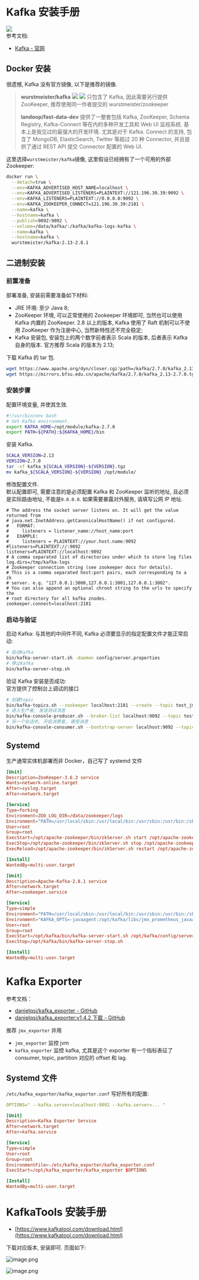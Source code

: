 <a name="HaErR"></a>
# Kafka 安装手册
[![](https://img.shields.io/static/v1?label=kafka&message=2.7.0&color=black&style=plastic&logo=Apache%20Kafka&logoColor=white?longCache=true#crop=0&crop=0&crop=1&crop=1&id=xtNgh&originHeight=18&originWidth=97&originalType=binary&ratio=1&rotation=0&showTitle=false&status=done&style=none&title=)](https://img.shields.io/static/v1?label=kafka&message=2.7.0&color=black&style=plastic&logo=Apache%20Kafka&logoColor=white?longCache=true)<br />参考文档:

- [Kafka - 官网](https://kafka.apache.org/)
<a name="sCAmV"></a>
## Docker 安装

很遗憾, Kafka 没有官方镜像, 以下是推荐的镜像.

> **wurstmeister/kafka**
> ![](https://img.shields.io/docker/pulls/wurstmeister/kafka.svg#crop=0&crop=0&crop=1&crop=1&id=d8ycN&originHeight=20&originWidth=118&originalType=binary&ratio=1&rotation=0&showTitle=false&status=done&style=none&title=)  [![](https://img.shields.io/docker/stars/wurstmeister/kafka.svg#crop=0&crop=0&crop=1&crop=1&id=tckZo&originHeight=20&originWidth=112&originalType=binary&ratio=1&rotation=0&showTitle=false&status=done&style=none&title=)](https://img.shields.io/docker/stars/wurstmeister/kafka.svg)
> 只包含了 Kafka, 因此需要另行提供 ZooKeeper, 推荐使用同一作者提交的 wurstmeister/zookeeper
> 
> **landoop/fast-data-dev**
> 提供了一整套包括 Kafka, ZooKeeper, Schema Registry, Kafka-Connect 等在内的多种开发工具和 Web UI 监视系统. 基本上是我见过的最强大的开发环境. 尤其是对于 Kafka.
> Connect 的支持, 包含了 MongoDB, ElasticSearch, Twitter 等超过 20 种 Connector, 并且提供了通过 REST API 提交 Connector 配置的 Web UI.


这里选择`wurstmeister/kafka`镜像, 这里假设已经拥有了一个可用的外部 Zookeeper:

```bash
docker run \
  --detach=true \
  --env=KAFKA_ADVERTISED_HOST_NAME=localhost \
  --env=KAFKA_ADVERTISED_LISTENERS=PLAINTEXT://121.196.30.39:9092 \
  --env=KAFKA_LISTENERS=PLAINTEXT://0.0.0.0:9092 \
  --env=KAFKA_ZOOKEEPER_CONNECT=121.196.30.39:2181 \
  --name=kafka \
  --hostname=kafka \
  --publish=9092:9092 \
  --volume=/data/kafka/:/kafka/kafka-logs-kafka \
  --name=kafka \
  --hostname=kafka \
  wurstmeister/kafka:2.13-2.8.1
```
<a name="gKzja"></a>
## 二进制安装
<a name="zz3rh"></a>
### 前置准备

部署准备, 安装前需要准备如下材料:

- JRE 环境: 至少 Java 8;
- ZooKeeper 环境, 可以正常使用的 Zookeeper 环境即可, 当然也可以使用 Kafka 内置的 ZooKeeper. 2.8 以上的版本, Kafka 使用了 Raft 机制可以不使用 ZooKeeper 作为注册中心, 当然新特性还不完全稳定;
- Kafka 安装包, 安装包上的两个数字前者表示 Scala 的版本, 后者表示 Kafka 自身的版本. 官方推荐 Scala 的版本为 2.13;

下载 Kafka 的 tar 包.

```bash
wget https://www.apache.org/dyn/closer.cgi?path=/kafka/2.7.0/kafka_2.13-2.7.0.tgz
wget https://mirrors.bfsu.edu.cn/apache/kafka/2.7.0/kafka_2.13-2.7.0.tgz
```
<a name="qf4aO"></a>
### 安装步骤

配置环境变量, 并使其生效.

```bash
#!/usr/bin/env bash
# Set Kafka environment.
export KAFKA_HOME=/opt/module/kafka-2.7.0
export PATH=${PATH}:${KAFKA_HOME}/bin
```

安装 Kafka.

```bash
SCALA_VERSION=2.13
VERSION=2.7.0
tar -xf kafka_${SCALA_VERSION}-${VERSION}.tgz
mv kafka_${SCALA_VERSION}-${VERSION} /opt/module/
```

修改配置文件.<br />默认配置即可, 需要注意的是必须配置 Kafka 和 ZooKeeper 监听的地址, 且必须是实际路由地址, 不能是`0.0.0.0`. 如果需要暴露对外服务, 请填写公网 IP 地址.

```properties
# The address the socket server listens on. It will get the value returned from
# java.net.InetAddress.getCanonicalHostName() if not configured.
#   FORMAT:
#     listeners = listener_name://host_name:port
#   EXAMPLE:
#     listeners = PLAINTEXT://your.host.name:9092
#listeners=PLAINTEXT://:9092
listeners=PLAINTEXT://localhost:9092
# A comma separated list of directories under which to store log files
log.dirs=/tmp/kafka-logs
# Zookeeper connection string (see zookeeper docs for details).
# This is a comma separated host:port pairs, each corresponding to a zk
# server. e.g. "127.0.0.1:3000,127.0.0.1:3001,127.0.0.1:3002".
# You can also append an optional chroot string to the urls to specify the
# root directory for all kafka znodes.
zookeeper.connect=localhost:2181
```

<a name="dKc29"></a>
### 启动与验证

启动 Kafka: 与其他的中间件不同, Kafka 必须要显示的指定配置文件才能正常启动:

```bash
# 启动Kafka
bin/kafka-server-start.sh -daemon config/server.properties
# 停止Kafka
bin/kafka-server-stop.sh
```

验证 Kafka 安装是否成功:<br />官方提供了控制台上调试的接口

```bash
# 创建topic
bin/kafka-topics.sh --zookeeper localhost:2181 --create --topic test_jmx --partitions 1 --replication-factor 1
# 进入生产者, 发送测试消息
bin/kafka-console-producer.sh --broker-list localhost:9092 --topic test_jmx
# 另一个会话中, 开启消费者, 接受消息
bin/kafka-console-consumer.sh --bootstrap-server localhost:9092 --topic test_jmx --from-beginning
```
<a name="hZ4aS"></a>
## Systemd

生产通常实体机部署而非 Docker，自己写了 systemd 文件

```toml
[Unit]
Description=ZooKeeper-3.6.3 service
Wants=network-online.target
After=syslog.target
After=network.target

[Service]
Type=forking
Environment=ZOO_LOG_DIR=/data/zookeeper/logs
Environment="PATH=/usr/local/sbin:/usr/local/bin:/usr/sbin:/usr/bin:/sbin:/bin:/usr/local/jdk1.8.0_231/bin"
User=root
Group=root
ExecStart=/opt/apache-zookeeper/bin/zkServer.sh start /opt/apache-zookeeper/conf/zoo.cfg
ExecStop=/opt/apache-zookeeper/bin/zkServer.sh stop /opt/apache-zookeeper/conf/zoo.cfg
ExecReload=/opt/apache-zookeeper/bin/zkServer.sh restart /opt/apache-zookeeper/conf/zoo.cfg

[Install]
WantedBy=multi-user.target
```
```toml
[Unit]
Description=Apache-Kafka-2.8.1 service 
After=network.target
After=zookeeper.service

[Service]
Type=simple
Environment="PATH=/usr/local/sbin:/usr/local/bin:/usr/sbin:/usr/bin:/sbin:/bin:/usr/local/jdk1.8.0_231/bin"
Environment="KAFKA_OPTS=-javaagent:/opt/kafka/libs/jmx_prometheus_javaagent-0.16.1.jar=19092:/opt/kafka/config/jmx_exporter.yml"
User=root
Group=root
ExecStart=/opt/kafka/bin/kafka-server-start.sh /opt/kafka/config/server.properties
ExecStop=/opt/kafka/bin/kafka-server-stop.sh

[Install]
WantedBy=multi-user.target
```
<a name="xMOQC"></a>
# Kafka Exporter

参考文档：

- [danielqsj/kafka_exporter - GitHub](https://github.com/danielqsj/kafka_exporter)
- [danielqsj/kafka_exporter:v1.4.2 下载 - GitHub](https://github.com/danielqsj/kafka_exporter/releases/tag/v1.4.2)

推荐 `jmx_exporter` 并用

- `jmx_exporter` 监控 jvm
- `kafka_exporter` 监控 kafka, 尤其是这个 exporter 有一个指标表征了 consumer, topic, partition 对应的 offset 和 lag.
<a name="jHRTw"></a>
## Systemd 文件
`/etc/kafka_exporter/kafka_exporter.conf` 写好所有的配置:

```yaml
OPTIONS=" --kafka.server=localhost:9092 --kafka.server=... "
```

```toml
[Unit]
Description=Kafka Exporter Service
After=network.target
After=kafka.service

[Service]
Type=simple
User=root
Group=root
EnvironmentFile=-/etc/kafka_exporter/kafka_exporter.conf
ExecStart=/opt/kafka_exporter/kafka_exporter $OPTIONS

[Install]
WantedBy=multi-user.target
```
<a name="avSOk"></a>
# KafkaTools 安装手册

- [https://www.kafkatool.com/download.html](https://www.kafkatool.com/download.html)

下载对应版本, 安装即可. 页面如下:

![image.png](./assets/1649832827449-1fb072b7-5c6b-4944-9f40-1ea94e2e7fcb.png)

![image.png](./assets/1649832793899-c7e37b3b-a673-42e3-a70b-e2f1ac53798b.png)

